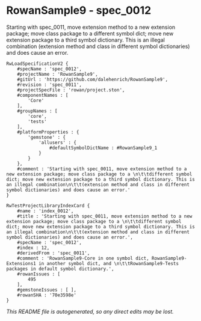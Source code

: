 # RowanSample9 - spec_0012
Starting with spec_0011, move extension method to a new extension package; move class package to a 
		different symbol dict; move new extension package to a third symbol dictionary. This is an illegal combination
		(extension method and class in different symbol dictionaries) and does cause an error.
```
RwLoadSpecificationV2 {
	#specName : 'spec_0012',
	#projectName : 'RowanSample9',
	#gitUrl : 'https://github.com/dalehenrich/RowanSample9',
	#revision : 'spec_0011',
	#projectSpecFile : 'rowan/project.ston',
	#componentNames : [
		'Core'
	],
	#groupNames : [
		'core',
		'tests'
	],
	#platformProperties : {
		'gemstone' : {
			'allusers' : {
				#defaultSymbolDictName : #RowanSample9_1
			}
		}
	},
	#comment : 'Starting with spec_0011, move extension method to a new extension package; move class package to a \n\t\tdifferent symbol dict; move new extension package to a third symbol dictionary. This is an illegal combination\n\t\t(extension method and class in different symbol dictionaries) and does cause an error.'
}

RwTestProjectLibraryIndexCard {
	#name : 'index_0012',
	#title : 'Starting with spec_0011, move extension method to a new extension package; move class package to a \n\t\tdifferent symbol dict; move new extension package to a third symbol dictionary. This is an illegal combination\n\t\t(extension method and class in different symbol dictionaries) and does cause an error.',
	#specName : 'spec_0012',
	#index : 12,
	#derivedFrom : 'spec_0011',
	#comment : 'RowanSample9-Core in one symbol dict, RowanSample9-Extensions1 in another symbol dict, and \n\t\tRowanSample9-Tests packages in default symbol dictionary.',
	#rowanIssues : [
		495
	],
	#gemstoneIssues : [ ],
	#rowanSHA : '70e3598e'
}
```

*This README file is autogenerated, so any direct edits may be lost.*
